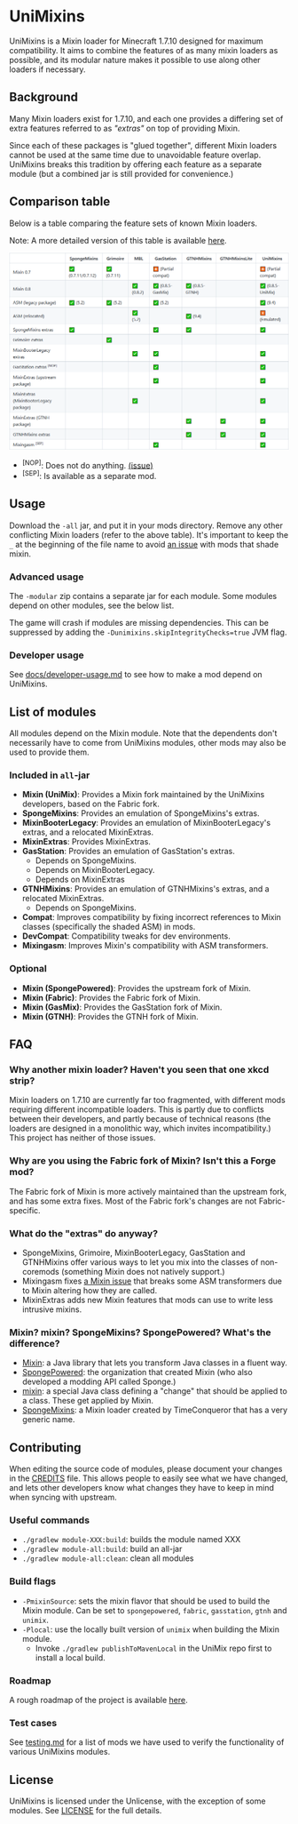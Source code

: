 # UniMixins

UniMixins is a Mixin loader for Minecraft 1.7.10 designed for maximum compatibility. It aims to combine the features of as many mixin loaders as possible, and its modular nature makes it possible to use along other loaders if necessary.

## Background

Many Mixin loaders exist for 1.7.10, and each one provides a differing set of extra features referred to as *"extras"* on top of providing Mixin.

Since each of these packages is "glued together", different Mixin loaders cannot be used at the same time due to unavoidable feature overlap. UniMixins breaks this tradition by offering each feature as a separate module (but a combined jar is still provided for convenience.)

## Comparison table

Below is a table comparing the feature sets of known Mixin loaders.

Note: A more detailed version of this table is available [here](https://legacymoddingmc.github.io/wiki/#comparison-of-1.7.10-mixin-loaders/).

<picture>
  <source srcset="docs/comparison-chart-dark.png" media="(prefers-color-scheme: dark)">
  <img src="docs/comparison-chart.png">
</picture>

* <sup>[NOP]</sup>: Does not do anything. [(issue)](https://github.com/FalsePattern/GasStation/issues/15)
* <sup>[SEP]</sup>: Is available as a separate mod.

## Usage

Download the `-all` jar, and put it in your mods directory. Remove any other conflicting Mixin loaders (refer to the above table). It's important to keep the `_` at the beginning of the file name to avoid [an issue](https://github.com/tox1cozZ/mixin-booter-legacy/issues/1) with mods that shade mixin.

### Advanced usage

The `-modular` zip contains a separate jar for each module. Some modules depend on other modules, see the below list.

The game will crash if modules are missing dependencies. This can be suppressed by adding the `-Dunimixins.skipIntegrityChecks=true` JVM flag.

### Developer usage

See [docs/developer-usage.md](docs/developer-usage.md) to see how to make a mod depend on UniMixins.

## List of modules

All modules depend on the Mixin module. Note that the dependents don't necessarily have to come from UniMixins modules, other mods may also be used to provide them.

### Included in `all`-jar

* **Mixin (UniMix)**: Provides a Mixin fork maintained by the UniMixins developers, based on the Fabric fork.
* **SpongeMixins**: Provides an emulation of SpongeMixins's extras.
* **MixinBooterLegacy**: Provides an emulation of MixinBooterLegacy's extras, and a relocated MixinExtras.
* **MixinExtras**: Provides MixinExtras.
* **GasStation**: Provides an emulation of GasStation's extras.
    * Depends on SpongeMixins.
    * Depends on MixinBooterLegacy.
    * Depends on MixinExtras
* **GTNHMixins**: Provides an emulation of GTNHMixins's extras, and a relocated MixinExtras.
    * Depends on SpongeMixins.
* **Compat**: Improves compatibility by fixing incorrect references to Mixin classes (specifically the shaded ASM) in mods.
* **DevCompat**: Compatibility tweaks for dev environments.
* **Mixingasm**: Improves Mixin's compatibility with ASM transformers.

### Optional

* **Mixin (SpongePowered)**: Provides the upstream fork of Mixin.
* **Mixin (Fabric)**: Provides the Fabric fork of Mixin.
* **Mixin (GasMix)**: Provides the GasStation fork of Mixin.
* **Mixin (GTNH)**: Provides the GTNH fork of Mixin.

## FAQ

### Why another mixin loader? Haven't you seen that one xkcd strip?

Mixin loaders on 1.7.10 are currently far too fragmented, with different mods requiring different incompatible loaders. This is partly due to conflicts between their developers, and partly because of technical reasons (the loaders are designed in a monolithic way, which invites incompatibility.) This project has neither of those issues.

### Why are you using the Fabric fork of Mixin? Isn't this a Forge mod?

The Fabric fork of Mixin is more actively maintained than the upstream fork, and has some extra fixes. Most of the Fabric fork's changes are not Fabric-specific.

### What do the "extras" do anyway?

* SpongeMixins, Grimoire, MixinBooterLegacy, GasStation and GTNHMixins offer various ways to let you mix into the classes of non-coremods (something Mixin does not natively support.)
* Mixingasm fixes [a Mixin issue](https://github.com/SpongePowered/Mixin/issues/309) that breaks some ASM transformers due to Mixin altering how they are called.
* MixinExtras adds new Mixin features that mods can use to write less intrusive mixins.

### Mixin? mixin? SpongeMixins? SpongePowered? What's the difference?

* [Mixin](https://github.com/SpongePowered/Mixin): a Java library that lets you transform Java classes in a fluent way.
* [SpongePowered](https://spongepowered.org/): the organization that created Mixin (who also developed a modding API called Sponge.)
* [mixin](https://github.com/SpongePowered/Mixin/wiki/Introduction-to-Mixins---Understanding-Mixin-Architecture#4-only-you-mixins-can-save-mankind): a special Java class defining a "change" that should be applied to a class. These get applied by Mixin.
* [SpongeMixins](https://github.com/TimeConqueror/SpongeMixins): a Mixin loader created by TimeConqueror that has a very generic name.

## Contributing

When editing the source code of modules, please document your changes in the [CREDITS](CREDITS) file. This allows people to easily see what we have changed, and lets other developers know what changes they have to keep in mind when syncing with upstream.

### Useful commands

* `./gradlew module-XXX:build`: builds the module named XXX
* `./gradlew module-all:build`: build an all-jar
* `./gradlew module-all:clean`: clean all modules

### Build flags
* `-PmixinSource`: sets the mixin flavor that should be used to build the Mixin module. Can be set to `spongepowered`, `fabric`, `gasstation`, `gtnh` and `unimix`.
* `-Plocal`: use the locally built version of `unimix` when building the Mixin module.
    * Invoke `./gradlew publishToMavenLocal` in the UniMix repo first to install a local build.

### Roadmap

A rough roadmap of the project is available [here](https://gist.github.com/makamys/5eaf2ebb878b74213630eae122460f00).

### Test cases

See [testing.md](testing.md) for a list of mods we have used to verify the functionality of various UniMixins modules.

## License

UniMixins is licensed under the Unlicense, with the exception of some modules. See [LICENSE](LICENSE) for the full details.

